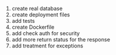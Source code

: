1. create real database
2. create deployment files
3. add tests
4. create Dockerfile
5. add check auth for security 
6. add more return status for the response
7. add treatment for exceptions